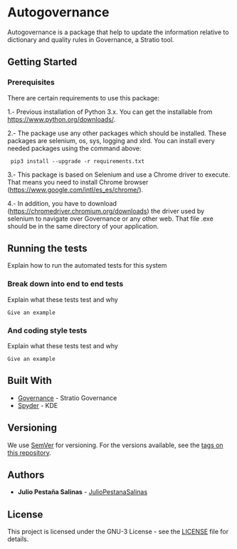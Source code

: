 # Autogovernance

Autogovernance is a package that help to update the information relative to dictionary and quality rules in Governance, a Stratio tool.


## Getting Started

### Prerequisites

There are certain requirements to use this package:

1.- Previous installation of Python 3.x. You can get the installable from https://www.python.org/downloads/.

2.- The package use any other packages which should be installed. These packages are selenium, os, sys, logging and xlrd.
You can install every needed packages using the command above:
```
 pip3 install --upgrade -r requirements.txt 

```
3.- This package is based on Selenium and use a Chrome driver to execute. That means you need to install Chrome browser (https://www.google.com/intl/es_es/chrome/). 

4.- In addition, you have to download (https://chromedriver.chromium.org/downloads) the driver used by selenium to navigate over Governance or any other web. That file .exe should be in the same directory of your application.

## Running the tests

Explain how to run the automated tests for this system

### Break down into end to end tests

Explain what these tests test and why

```
Give an example
```

### And coding style tests

Explain what these tests test and why

```
Give an example
```


## Built With

* [Governance](https://admin.sgcto-int.stratio.com/service/governance-ui/) - Stratio Governance
* [Spyder](https://www.spyder-ide.org/) - KDE


## Versioning

We use [SemVer](http://semver.org/) for versioning. For the versions available, see the [tags on this repository](https://github.com/your/project/tags). 

## Authors

* **Julio Pestaña Salinas** - [JulioPestanaSalinas](https://github.com/JulioPestanaSalinas)

## License

This project is licensed under the GNU-3 License - see the [LICENSE](LICENSE) file for details.

